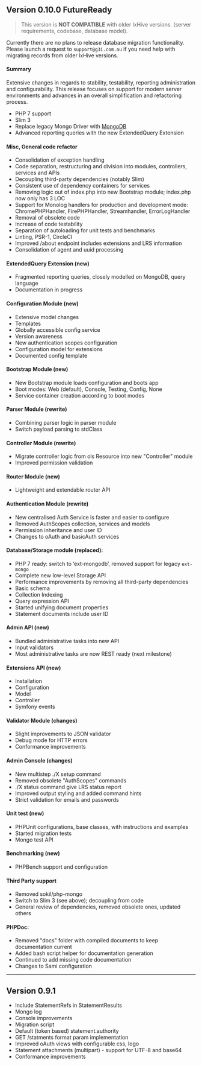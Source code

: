 ## Version 0.10.0 FutureReady

>This version is **NOT COMPATIBLE** with older lxHive versions. (server requirements, codebase, database model).

Currently there are no plans to release database migration functionality. Please launch a request to `support@g3i.com.au` if you need help with migrating records from older lxHive versions.

#### Summary
Extensive changes in regards to stability, testability, reporting administration and configurability.
This release focuses on support for modern server environments and advances in an overall simplification and refactoring process.

* PHP 7 support
* Slim 3
* Replace legacy Mongo Driver with [MongoDB](http://php.net/manual/en/set.mongodb.php)
* Advanced reporting queries with the new ExtendedQuery Extension

#### Misc, General code refactor
* Consolidation of exception handling
* Code separation, restructuring and division into modules, controllers, services and APIs
* Decoupling third-party dependencies (notably Slim)
* Consistent use of dependency containers for services
* Removing logic out of index.php into new Bootstrap module; index.php now only has 3 LOC
* Support for Monolog handlers for production and development mode: ChromePHPHandler, FirePHPHandler, Streamhandler, ErrorLogHandler
* Removal of obsolete code
* Increase of code testability
* Separation of autoloading for unit tests and benchmarks
* Linting, PSR-1, CircleCI
* Improved /about endpoint includes extensions and LRS information
* Consolidation of agent and uuid processing

#### ExtendedQuery Extension (new)
* Fragmented reporting queries, closely modelled on MongoDB, query language
* Documentation in progress

#### Configuration Module (new)
* Extensive model changes
* Templates
* Globally accessible config service
* Version awareness
* New authentication scopes configuration
* Configuration model for extensions
* Documented config template

#### Bootstrap Module (new)
* New Bootstrap module loads configuration and boots app
* Boot modes: Web (default), Console, Testing, Config, None
* Service container creation according to boot modes

#### Parser Module (rewrite)
* Combining parser logic in parser module
* Switch payload parsing to stdClass

#### Controller Module (rewrite)
* Migrate controller logic from ols Resource into new "Controller" module
* Improved permission validation

#### Router Module (new)
* Lightweight and extendable router API

#### Authentication Module (rewrite)
* New centralised Auth Service is faster and easier to configure
* Removed AuthScopes collection, services and models
* Permission inheritance and user ID
* Changes to oAuth and basicAuth services

#### Database/Storage module (replaced):
* PHP 7 ready: switch to ‘ext-mongodb’, removed support for legacy `ext-mongo`
* Complete new low-level Storage API
* Performance improvements by removing all third-party dependencies
* Basic schema
* Collection Indexing
* Query expression API
* Started unifying document properties
* Statement documents include user ID

#### Admin API (new)
* Bundled administrative tasks into new API
* Input validators
* Most administrative tasks are now REST ready (next milestone)

#### Extensions API (new)
* Installation
* Configuration
* Model
* Controller
* Symfony events

#### Validator Module (changes)
* Slight improvements to JSON validator
* Debug mode for HTTP errors
* Conformance improvements

#### Admin Console (changes)
* New multistep ./X setup command
* Removed obsolete "AuthScopes" commands
* ./X status command give LRS status report
* Improved output styling and added command hints
* Strict validation for emails and passwords

#### Unit test (new)
* PHPUnit configurations, base classes, with instructions and examples
* Started migration tests
* Mongo test API

#### Benchmarking (new)
* PHPBench support and configuration

#### Third Party support
* Removed sokil/php-mongo
* Switch to Slim 3 (see above); decoupling from code
* General review of dependencies, removed obsolete ones, updated others

#### PHPDoc:
* Removed "docs" folder with compiled documents to keep documentation current
* Added bash script helper for documentation generation
* Continued to add missing code documentation
* Changes to Sami configuration

----

## Version 0.9.1

* Include StatementRefs in StatementResults
* Mongo log
* Console improvements
* Migration script
* Default (token based) statement.authority
* GET /statments format param implementation
* Improved oAuth views with configurable css, logo
* Statement attachments (multipart) - support for UTF-8 and base64
* Conformance improvements
